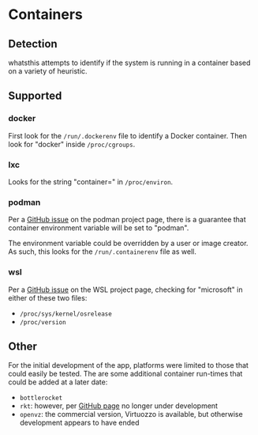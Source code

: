 # Containers

## Detection

whatsthis attempts to identify if the system is running in a container based
on a variety of heuristic.

## Supported

### docker

First look for the `/run/.dockerenv` file to identify a Docker container. Then
look for "docker" inside `/proc/cgroups`.

### lxc

Looks for the string "container=" in `/proc/environ`.

### podman

Per a [GitHub issue](https://github.com/containers/podman/issues/3586#issuecomment-661918679)
on the podman project page, there is a guarantee that container environment
variable will be set to "podman".

The environment variable could be overridden by a user or image creator. As
such, this looks for the `/run/.containerenv` file as well.

### wsl

Per a [GitHub issue](https://github.com/Microsoft/WSL/issues/423#issuecomment-221627364)
on the WSL project page, checking for "microsoft" in either of these
two files:

* `/proc/sys/kernel/osrelease`
* `/proc/version`

## Other

For the initial development of the app, platforms were limited to those that
could easily be tested. The are some additional container run-times that could
be added at a later date:

* `bottlerocket`
* `rkt`: however, per [GitHub page](https://github.com/rkt/rkt) no longer under
  development
* `openvz`: the commercial version, Virtuozzo is available, but otherwise
  development appears to have ended
